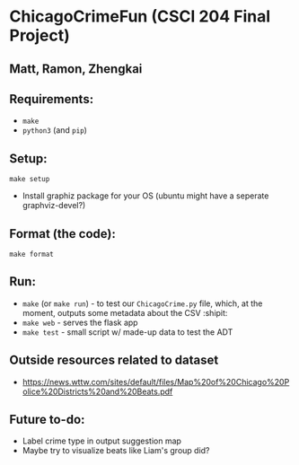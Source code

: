 # ChicagoCrimeFun (CSCI 204 Final Project)
## Matt, Ramon, Zhengkai

## Requirements:
* `make`
* `python3` (and `pip`)

## Setup:
`make setup`
* Install graphiz package for your OS (ubuntu might have a seperate graphviz-devel?)

## Format (the code):
`make format`

## Run:
* `make` (or `make run`) - to test our `ChicagoCrime.py` file, which, at the moment, outputs some metadata about the CSV :shipit:
* `make web` - serves the flask app
* `make test` - small script w/ made-up data to test the ADT

## Outside resources related to dataset
* https://news.wttw.com/sites/default/files/Map%20of%20Chicago%20Police%20Districts%20and%20Beats.pdf

## Future to-do:
* Label crime type in output suggestion map
* Maybe try to visualize beats like Liam's group did?
